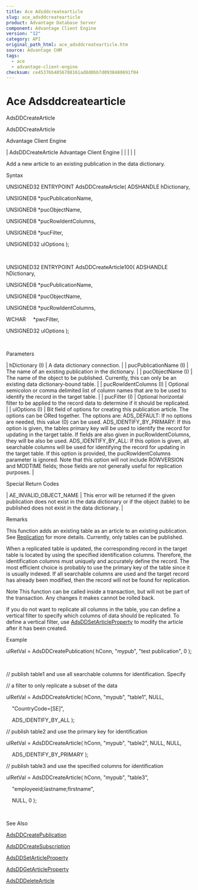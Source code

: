 ```yaml
---
title: Ace Adsddcreatearticle
slug: ace_adsddcreatearticle
product: Advantage Database Server
component: Advantage Client Engine
version: "12"
category: API
original_path_html: ace_adsddcreatearticle.htm
source: Advantage CHM
tags:
  - ace
  - advantage-client-engine
checksum: ce45376b4856708161ad8d0bb7d0938480691f04
---
```


# Ace Adsddcreatearticle

AdsDDCreateArticle

AdsDDCreateArticle

Advantage Client Engine

| AdsDDCreateArticle  Advantage Client Engine |  |  |  |  |

Add a new article to an existing publication in the data dictionary.

Syntax

UNSIGNED32 ENTRYPOINT AdsDDCreateArticle( ADSHANDLE hDictionary,

UNSIGNED8 \*pucPublicationName,

UNSIGNED8 \*pucObjectName,

UNSIGNED8 \*pucRowIdentColumns,

UNSIGNED8 \*pucFilter,

UNSIGNED32 ulOptions );

 

UNSIGNED32 ENTRYPOINT AdsDDCreateArticle100( ADSHANDLE hDictionary,

UNSIGNED8 \*pucPublicationName,

UNSIGNED8 \*pucObjectName,

UNSIGNED8 \*pucRowIdentColumns,

WCHAR     \*pwcFilter,

UNSIGNED32 ulOptions );

 

Parameters

| hDictionary (I) | A data dictionary connection. |
| pucPublicationName (I) | The name of an existing publication in the dictionary. |
| pucObjectName (I) | The name of the object to be published. Currently, this can only be an existing data dictionary-bound table. |
| pucRowIdentColumns (I) | Optional semicolon or comma delimited list of column names that are to be used to identify the record in the target table. |
| pucFilter (I) | Optional horizontal filter to be applied to the record data to determine if it should be replicated. |
| ulOptions (I) | Bit field of options for creating this publication article. The options can be ORed together. The options are:  ADS\_DEFAULT: If no options are needed, this value (0) can be used.  ADS\_IDENTIFY\_BY\_PRIMARY: If this option is given, the tables primary key will be used to identify the record for updating in the target table. If fields are also given in pucRowIdentColumns, they will be also be used.  ADS\_IDENTIFY\_BY\_ALL: If this option is given, all searchable columns will be used for identifying the record for updating in the target table. If this option is provided, the pucRowIdentColumns parameter is ignored. Note that this option will not include ROWVERSION and MODTIME fields; those fields are not generally useful for replication purposes. |

Special Return Codes

| AE\_INVALID\_OBJECT\_NAME | This error will be returned if the given publication does not exist in the data dictionary or if the object (table) to be published does not exist in the data dictionary. |

Remarks

This function adds an existing table as an article to an existing publication. See [Replication](master_replication_overview.md) for more details. Currently, only tables can be published.

When a replicated table is updated, the corresponding record in the target table is located by using the specified identification columns. Therefore, the identification columns must uniquely and accurately define the record. The most efficient choice is probably to use the primary key of the table since it is usually indexed. If all searchable columns are used and the target record has already been modified, then the record will not be found for replication.

Note This function can be called inside a transaction, but will not be part of the transaction. Any changes it makes cannot be rolled back.

If you do not want to replicate all columns in the table, you can define a vertical filter to specify which columns of data should be replicated. To define a vertical filter, use [AdsDDSetArticleProperty](ace_adsddsetarticleproperty.md) to modify the article after it has been created.

Example

ulRetVal = AdsDDCreatePublication( hConn, "mypub", "test publication", 0 );

 

// publish table1 and use all searchable columns for identification. Specify

// a filter to only replicate a subset of the data

ulRetVal = AdsDDCreateArticle( hConn, "mypub", "table1", NULL,

    "CountryCode=[SE]",

    ADS\_IDENTIFY\_BY\_ALL );

// publish table2 and use the primary key for identification

ulRetVal = AdsDDCreateArticle( hConn, "mypub", "table2", NULL, NULL,

    ADS\_IDENTIFY\_BY\_PRIMARY );

// publish table3 and use the specified columns for identification

ulRetVal = AdsDDCreateArticle( hConn, "mypub", "table3",

    "employeeid;lastname;firstname",

    NULL, 0 );

 

See Also

[AdsDDCreatePublication](ace_adsddcreatepublication.md)

[AdsDDCreateSubscription](ace_adsddcreatesubscription.md)

[AdsDDSetArticleProperty](ace_adsddsetarticleproperty.md)

[AdsDDGetArticleProperty](ace_adsddgetarticleproperty.md)

[AdsDDDeleteArticle](ace_adsdddeletearticle.md)
